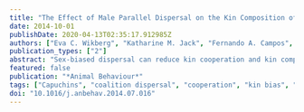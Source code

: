 ```yaml
---
title: "The Effect of Male Parallel Dispersal on the Kin Composition of Groups in White-Faced Capuchins"
date: 2014-10-01
publishDate: 2020-04-13T02:35:17.912985Z
authors: ["Eva C. Wikberg", "Katharine M. Jack", "Fernando A. Campos", "Linda M. Fedigan", "Akiko Sato", "Mackenzie L. Bergstrom", "Tomohide Hiwatashi", "Shoji Kawamura"]
publication_types: ["2"]
abstract: "Sex-biased dispersal can reduce kin cooperation and kin competition in the dispersed sex. However, this may not be the case when group-living animals engage in parallel dispersal, which occurs when an individual transfers between groups together with other animals or immigrates alone into a group that contains familiar animals. Despite this potential effect on kin cooperation and competition, few studies have thoroughly investigated how parallel dispersal affects the kin composition of groups. To further our understanding of this topic, we investigated the effect of parallel dispersal on access to coresident kin in male white-faced capuchins, Cebus capucinus. Between 2006 and 2013, we collected demographic and genetic data from two to five groups in Sector Santa Rosa, Costa Rica. We genotyped 41 females and 39 males at 14 short tandem repeat loci, and we calculated their estimated relatedness values. The majority of males dispersed in parallel, and parallel dispersing males were more closely related to one another than were other males. Parallel immigrant males and natal females resided with a similar number of same-sex kin. Single immigrant males in multimale groups rarely resided with male kin, and they resided with fewer same-sex kin than did parallel immigrant males and natal females. Because parallel dispersal offers an opportunity for males to form long-lasting cooperative relationships with familiar kin, this dispersal pattern should be taken into account in future models of the evolution of social structure."
featured: false
publication: "*Animal Behaviour*"
tags: ["Capuchins", "coalition dispersal", "cooperation", "kin bias", "parallel dispersal", "single dispersal"]
doi: "10.1016/j.anbehav.2014.07.016"
---
```


